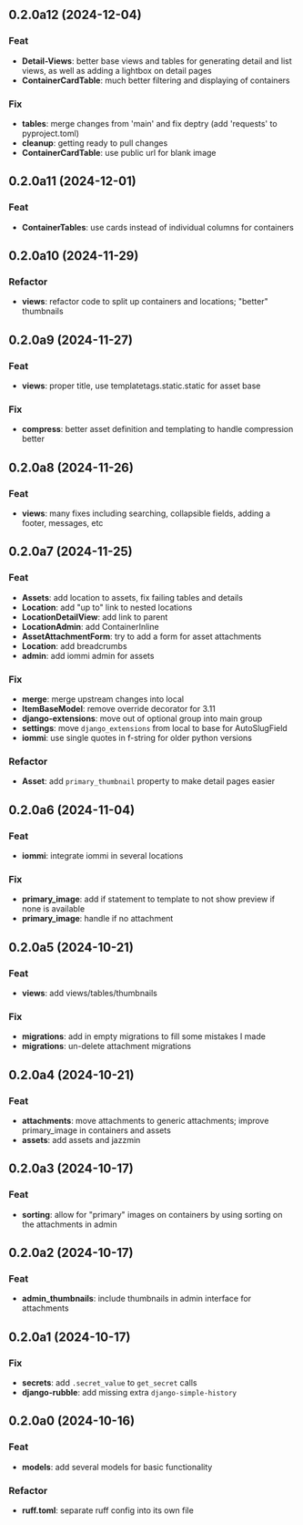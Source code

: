## 0.2.0a12 (2024-12-04)

### Feat

- **Detail-Views**: better base views and tables for generating detail and list views, as well as adding a lightbox on detail pages
- **ContainerCardTable**: much better filtering and displaying of containers

### Fix

- **tables**: merge changes from 'main' and fix deptry (add 'requests' to pyproject.toml)
- **cleanup**: getting ready to pull changes
- **ContainerCardTable**: use public url for blank image

## 0.2.0a11 (2024-12-01)

### Feat

- **ContainerTables**: use cards instead of individual columns for containers

## 0.2.0a10 (2024-11-29)

### Refactor

- **views**: refactor code to split up containers and locations; "better" thumbnails

## 0.2.0a9 (2024-11-27)

### Feat

- **views**: proper title, use templatetags.static.static for asset base

### Fix

- **compress**: better asset definition and templating to handle compression better

## 0.2.0a8 (2024-11-26)

### Feat

- **views**: many fixes including searching, collapsible fields, adding a footer, messages, etc

## 0.2.0a7 (2024-11-25)

### Feat

- **Assets**: add location to assets, fix failing tables and details
- **Location**: add "up to" link to nested locations
- **LocationDetailView**: add link to parent
- **LocationAdmin**: add ContainerInline
- **AssetAttachmentForm**: try to add a form for asset attachments
- **Location**: add breadcrumbs
- **admin**: add iommi admin for assets

### Fix

- **merge**: merge upstream changes into local
- **ItemBaseModel**: remove override decorator for 3.11
- **django-extensions**: move out of optional group into main group
- **settings**: move `django_extensions` from local to base for AutoSlugField
- **iommi**: use single quotes in f-string for older python versions

### Refactor

- **Asset**: add `primary_thumbnail` property to make detail pages easier

## 0.2.0a6 (2024-11-04)

### Feat

- **iommi**: integrate iommi in several locations

### Fix

- **primary_image**: add if statement to template to not show preview if none is available
- **primary_image**: handle if no attachment

## 0.2.0a5 (2024-10-21)

### Feat

- **views**: add views/tables/thumbnails

### Fix

- **migrations**: add in empty migrations to fill some mistakes I made
- **migrations**: un-delete attachment migrations

## 0.2.0a4 (2024-10-21)

### Feat

- **attachments**: move attachments to generic attachments; improve primary_image in containers and assets
- **assets**: add assets and jazzmin

## 0.2.0a3 (2024-10-17)

### Feat

- **sorting**: allow for "primary" images on containers by using sorting on the attachments in admin

## 0.2.0a2 (2024-10-17)

### Feat

- **admin_thumbnails**: include thumbnails in admin interface for attachments

## 0.2.0a1 (2024-10-17)

### Fix

- **secrets**: add `.secret_value` to `get_secret` calls
- **django-rubble**: add missing extra `django-simple-history`

## 0.2.0a0 (2024-10-16)

### Feat

- **models**: add several models for basic functionality

### Refactor

- **ruff.toml**: separate ruff config into its own file
